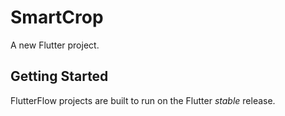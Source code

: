 # SmartCrop

A new Flutter project.

## Getting Started

FlutterFlow projects are built to run on the Flutter _stable_ release.

